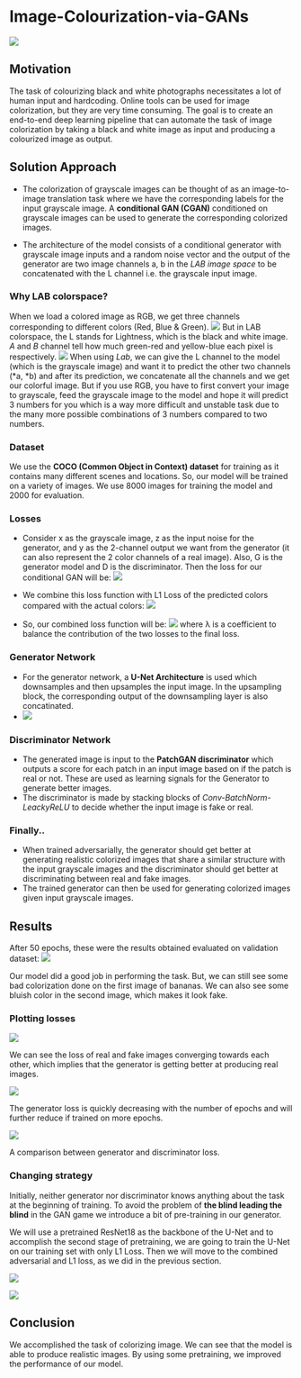 # Image-Colourization-via-GANs

![](https://i.imgur.com/jcIQBO3.jpg)

## Motivation
The task of colourizing black and white photographs necessitates a lot of human input and hardcoding. Online tools can be used for image colorization, but they are very time consuming. The goal is to create an end-to-end deep learning pipeline that can automate the task of image colorization by taking a black and white image as input and producing a colourized image as output.

## Solution Approach
- The colorization of grayscale images can be thought of as an image-to-image translation task where we have the corresponding labels for the input grayscale image. A **conditional GAN (CGAN)** conditioned on grayscale images can be used to generate the corresponding colorized images.


- The architecture of the model consists of a conditional generator with grayscale image inputs and a random noise vector and the output of the generator are two image channels a, b in the *LAB image space* to be concatenated with the L channel i.e. the grayscale input image.
### Why LAB colorspace?
When we load a colored image as RGB, we get three channels corresponding to different colors (Red, Blue & Green).
![](https://i.imgur.com/6ME9L79.png)
But in LAB colorspace, the L stands for Lightness, which is the black and white image. *A* and *B* channel tell how much green-red and yellow-blue each pixel is respectively. 
![](https://i.imgur.com/ZmyTggA.png)
When using *Lab*, we can give the L channel to the model (which is the grayscale image) and want it to predict the other two channels (*a, *b) and after its prediction, we concatenate all the channels and we get our colorful image.
But if you use RGB, you have to first convert your image to grayscale, feed the grayscale image to the model and hope it will predict 3 numbers for you which is a way more difficult and unstable task due to the many more possible combinations of 3 numbers compared to two numbers.

### Dataset 
We use the **COCO (Common Object in Context) dataset** for training as it contains many different scenes and locations. So, our model will be trained on a variety of images. We use 8000 images for training the model and 2000 for evaluation.

### Losses
- Consider x as the grayscale image, z as the input noise for the generator, and y as the 2-channel output we want from the generator (it can also represent the 2 color channels of a real image). Also, G is the generator model and D is the discriminator. Then the loss for our conditional GAN will be:
![](https://i.imgur.com/2j2g6tq.png)

- We combine this loss function with L1 Loss of the predicted colors compared with the actual colors:
![](https://i.imgur.com/cnBoNNG.png)

- So, our combined loss function will be:
![](https://i.imgur.com/6bkwrfI.png)
where λ is a coefficient to balance the contribution of the two losses to the final loss. 

### Generator Network
- For the generator network, a **U-Net Architecture** is used which downsamples and then upsamples the input image. In the upsampling block, the corresponding output of the downsampling layer is also concatinated.
- ![](https://i.imgur.com/kqdeNkK.png)
 
### Discriminator Network 
- The generated image is input to the **PatchGAN discriminator** which outputs a score for each patch in an input image based on if the patch is real or not. These are used as learning signals for the Generator to generate better images.
- The discriminator is made by stacking blocks of *Conv-BatchNorm-LeackyReLU* to decide whether the input image is fake or real.

### Finally.. 
- When trained adversarially, the generator should get better at generating realistic colorized images that share a similar structure with the input grayscale images and the discriminator should get better at discriminating between real and fake images.
- The trained generator can then be used for generating colorized images given input grayscale images.

## Results
After 50 epochs, these were the results obtained evaluated on validation dataset:
![](https://i.imgur.com/27RwT4J.png)

Our model did a good job in performing the task. But, we can still see some bad colorization done on the first image of bananas. We can also see some bluish color in the second image, which makes it look fake.

### Plotting losses

![](https://i.imgur.com/ga6x45b.png)

We can see the loss of real and fake images converging towards each other, which implies that the generator is getting better at producing real images.

![](https://i.imgur.com/drlOUVK.png)

The generator loss is quickly decreasing with the number of epochs and will further reduce if trained on more epochs.

![](https://i.imgur.com/AQgtaVM.png)

A comparison between generator and discriminator loss.

### Changing strategy
Initially, neither generator nor discriminator knows anything about the task at the beginning of training. To avoid the problem of **the blind leading the blind** in the GAN game we introduce a bit of pre-training in our generator.

We will use a pretrained ResNet18 as the backbone of the U-Net and to accomplish the second stage of pretraining, we are going to train the U-Net on our training set with only L1 Loss. Then we will move to the combined adversarial and L1 loss, as we did in the previous section.

![](https://i.imgur.com/fe7KCPN.png)

![](https://i.imgur.com/7AROPTn.png)


## Conclusion 
We accomplished the task of colorizing image. We can see that the model is able to produce realistic images. By using some pretraining, we improved the performance of our model.
